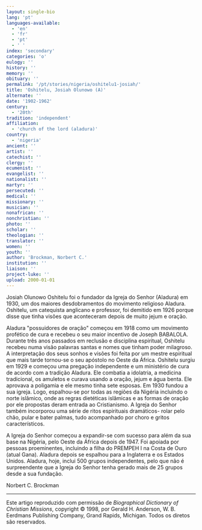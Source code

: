 ```yaml
---
layout: single-bio
lang: 'pt'
languages-available:
  - 'en'
  - 'fr'
  - 'pt'
  - ' '
index: 'secondary'
categories: 'o'
eulogy: ''
history: ''
memory: ''
obituary: ''
permalink: '/pt/stories/nigeria/oshitelu1-josiah/'
title: 'Oshitelu, Josiah Olunowo (A)'
alternate: ''
date: '1902-1962'
century:
  - '20th'
tradition: 'independent'
affiliation:
  - 'church of the lord (aladura)'
country:
  - 'nigeria'
ancient: ''
artist: ''
catechist: ''
clergy: ''
ecumenist: ''
evangelist: ''
nationalist: ''
martyr: ''
persecuted: ''
medical: ''
missionary: ''
musician: ''
nonafrican: ''
nonchristian: ''
photo: ''
scholar: ''
theologian: ''
translator: ''
women: ''
youth: ''
author: 'Brockman, Norbert C.'
institution: ''
liaison: ''
project-luke: ''
upload: 2000-01-01
---
```



Josiah Olunowo Oshitelu foi o fundador da Igreja do Senhor (Aladura) em 1930, um dos maiores desdobramentos do movimento religioso Aladura. Oshitelu, um catequista anglicano e professor, foi demitido em 1926 porque disse que tinha visões que aconteceram depois de muito jejum e oração.

Aladura "possuidores de oração" começou em 1918 como um movimento profético de cura e recebeu o seu maior incentivo de Joseph BABALOLA. Durante três anos passados em reclusão e disciplina espiritual, Oshitelu recebeu numa visão palavras santas e nomes que tinham poder milagroso. A interpretação dos seus sonhos e visões foi feita por um mestre espiritual que mais tarde tornou-se o seu apóstolo no Oeste da África. Oshitelu surgiu em 1929 e começou uma pregação independente e um ministério de cura de acordo com a tradição Aladura. Ele combatia a idolatria, a medicina tradicional, os amuletos e curava usando a oração, jejum e água benta. Ele aprovava a poligamia e ele mesmo tinha sete esposas. Em 1930 fundou a sua igreja. Logo, espalhou-se por todas as regiões da Nigéria incluindo o norte islâmico, onde as regras dietéticas islâmicas e as formas de oração por ele propostas deram entrada ao Cristianismo. A Igreja do Senhor também incorporou uma série de ritos espirituais dramáticos- rolar pelo chão, pular e bater palmas, tudo acompanhado por choro e gritos característicos.

A Igreja do Senhor começou a expandir-se com sucesso para além da sua base na Nigéria, pelo Oeste da África depois de 1947. Foi apoiada por pessoas proeminentes, incluindo a filha do PREMPEH I na Costa de Ouro (atual Gana). Aladura depois se espalhou para a Inglaterra e os Estados Unidos. Aladura, hoje, inclui 500 grupos independentes, pelo que não é surpreendente que a Igreja do Senhor tenha gerado mais de 25 grupos desde a sua fundação.

Norbert C. Brockman

---

Este artigo reproduzido com permissão de *Biographical Dictionary of Christian Missions*, copyright © 1998, por Gerald H. Anderson, W. B. Eerdmans Publishing Company, Grand Rapids, Michigan. Todos os diretos são reservados.
